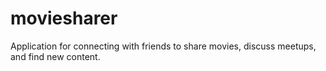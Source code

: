 # moviesharer

Application for connecting with friends to share movies, discuss meetups, and find new content.
